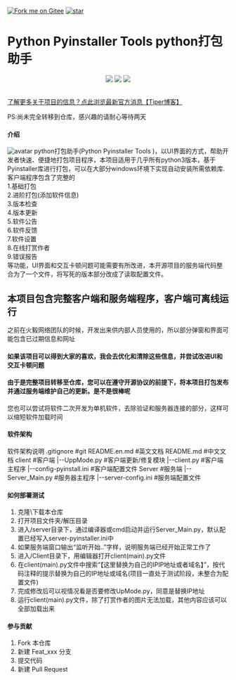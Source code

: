 <a href='https://gitee.com/wubie/Python-Pyinstaller-Tools'><img src='https://gitee.com/wubie/Python-Pyinstaller-Tools/widgets/widget_5.svg' alt='Fork me on Gitee'></img></a>
<a align="right" href='https://gitee.com/wubie/custom-online-sign-in/stargazers'><img src='https://gitee.com/wubie/custom-online-sign-in/badge/star.svg?theme=dark' alt='star'></img></a>
# Python Pyinstaller Tools  python打包助手
<p align="center">
    <img src ="https://img.shields.io/badge/version-1.0.2-blueviolet.svg"/>
    <img src ="https://img.shields.io/badge/platform-windows|linux|macos-yellow.svg"/>
    <img src ="https://img.shields.io/badge/python-3-blue.svg" />
</p>
<br>
<a href="http://www.tiper052.top/index.php/archives/6/">了解更多关于项目的信息？点此浏览最新官方消息【Tiper博客】</a>  

 PS:尚未完全转移到仓库，感兴趣的请耐心等待两天

#### 介绍
![avatar](http://www.tiper052.top/usr/uploads/2021/04/1797720377.jpg)
python打包助手(Python Pyinstaller Tools )，以UI界面的方式，帮助开发者快速、便捷地打包项目程序，本项目适用于几乎所有python3版本，基于Pyinstaller库进行打包，可以在大部分windows环境下实现自动安装所需依赖库.<br>
客户端程序包含了完整的<br>
1.基础打包<br>
2.进阶打包(添加软件信息)<br>
3.版本检查<br>
4.版本更新<br>
5.软件公告<br>
6.软件反馈<br>
7.软件设置<br>
8.在线打赏作者<br>
9.错误报告<br>
等功能，UI界面和交互卡顿问题可能需要有所改进，本开源项目的服务端代码整合为了一个文件，将写死的版本部分改成了读取配置文件。<br>
<h2>本项目包含完整客户端和服务端程序，客户端可离线运行</h2>
之前在火毅网络团队的时候，开发出来供内部人员使用的，所以部分弹窗和界面可能包含已过期信息和网址

####  如果该项目可以得到大家的喜欢，我会去优化和清除这些信息，并尝试改进UI和交互卡顿问题

####  由于是完整项目转移至仓库，您可以在遵守开源协议的前提下，将本项目打包发布并通过服务端维护自己的更新。是不是很棒呢

您也可以尝试将软件二次开发为单机软件，去除验证和服务器连接的部分，这样可以缩短软件加载时间

#### 软件架构
软件架构说明
.gitignore               #git
README.en.md             #英文文档
README.md                #中文文档
client                   #客户端
|--UppMode.py            #客户端更新/修复模块
|--client.py             #客户端主程序
|--config-pyinstall.ini  #客户端配置文件
Server                   #服务端
|--Server_Main.py        #服务器主程序
|--server-config.ini     #服务端配置文件

#### 如何部署测试

1.  克隆\下载本仓库
2.  打开项目文件夹/解压目录
3.  进入/server目录下，通过编译器或cmd启动并运行Server_Main.py，默认配置已经写入server-pyinstaller.ini中
4.  如果服务端窗口输出“监听开始..”字样，说明服务端已经开始正常工作了
5.  进入/Client目录下，用编辑器打开client(main).py文件
6.  在client(main).py文件中搜索“【这里替换为自己的IPIP地址或者域名】”，按代码注释的提示替换为自己的IP地址或域名(项目一直处于测试阶段，未整合为配置文件)
7.  完成修改后可以视情况看是否要修改UpMode.py，同意是替换IP地址
8.  运行client(main).py文件，除了打赏作者的图片无法加载，其他内容应该可以全部加载出来

#### 参与贡献

1.  Fork 本仓库
2.  新建 Feat_xxx 分支
3.  提交代码
4.  新建 Pull Request

